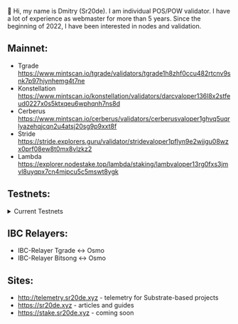 👋 Hi, my name is Dmitry (Sr20de). I am individual POS/POW validator. I have a lot of experience as webmaster for more than 5 years.
Since the beginning of 2022, I have been interested in nodes and validation.

## Mainnet:
- Tgrade https://www.mintscan.io/tgrade/validators/tgrade1h8zhf0ccu482rtcnv9snk7p97hjynhemg4t7ne
- Konstellation https://www.mintscan.io/konstellation/validators/darcvaloper136l8x2stfeud0227x0s5ktxqeu6wphqnh7ns8d
- Cerberus https://www.mintscan.io/cerberus/validators/cerberusvaloper1ghvq5uqrlyazehqjcqn2u4atsj20sg9p9xxt8f
- Stride https://stride.explorers.guru/validator/stridevaloper1pflyn9e2wjjgu08wzx0prf08ew8t0mx8vlzkz2
- Lambda https://explorer.nodestake.top/lambda/staking/lambvaloper13rg0fxs3jmvl8uyqpx7cn4mjpcu5c5mswt8ygk

## Testnets:
<details>
  <summary>Current Testnets</summary>
- KYVE https://kyve.explorers.guru/validator/kyvevaloper1kud7arkc2u6kjnjtmlcp2l4yyxat0uu4v3jn7d  
- KYVE beta https://explorer.beta.kyve.network/kyve-betanet/staking/kyvevaloper13qkyg8msmn5c3w028560audns2jmjncufm4ljj  
- DWS https://dws.explorers.guru/validator/dewebvaloper12n2lvj3z56gxf5dslxyj3mc23k8c7cdg9sj5ca  
- Mande https://explorer.stavr.tech/mande-chain/staking/mandevaloper1uc06rgs02g3mslhaszj6nw5ksgk72dwqzucp4h  
- Uptick https://explorer.testnet.uptick.network/uptick-network-testnet/staking/uptickvaloper1eddj4c9uh2l76llatzdtvmpdcq07lqdne6ufc0  
- Crowd Control https://explorers.acloud.pp.ua/cardchain/staking/ccvaloper1c4smhzxtlzarjgrnueetdcjm3kjq3kx47l35tv  
- Arable https://testnets.cosmosrun.info/bamboo_9051-1/staking/acrevaloper10e09uwkkn7a0ggzepqvhjc2c8faqqe8kft7u3n  
- Source https://explorer.stavr.tech/source/staking/sourcevaloper1dkuv0w6sv0at60e7m0cs0zl2ghxqsvts659rfu  
- Gear - Sr20de - https://telemetry.gear-tech.io/#list/0x6f022bd353c56b3e441507e1173601fd9dc0fb7547e6a95bbaf9b21f311bcab6  
- PEAQ - Sr20de - http://telemetry.sr20de.xyz/#/0xf496028047ba9e394a575e5d2d93828360d35a4c2dade61efff0de309021909f  
- Nois https://testnet.ping.pub/nois/staking/noisvaloper1xt47alla8xrwy4e2r4gv0uey4q9uf2j8a0jghl  
- Hypersign https://explorer.hypersign.id/hypersign-testnet/staking/hidvaloper1hnt3rm7n6renu2ygphy94ru8sngq0n8ndtcnmr  
 </details>

## IBC Relayers:
- IBC-Relayer Tgrade <-> Osmo
- IBC-Relayer Bitsong <-> Osmo

## Sites:
- http://telemetry.sr20de.xyz - telemetry for Substrate-based projects
- https://sr20de.xyz - articles and guides
- https://stake.sr20de.xyz - coming soon



<!---
Sr20dem/Sr20dem is a ✨ special ✨ repository because its `README.md` (this file) appears on your GitHub profile.
You can click the Preview link to take a look at your changes.
--->
